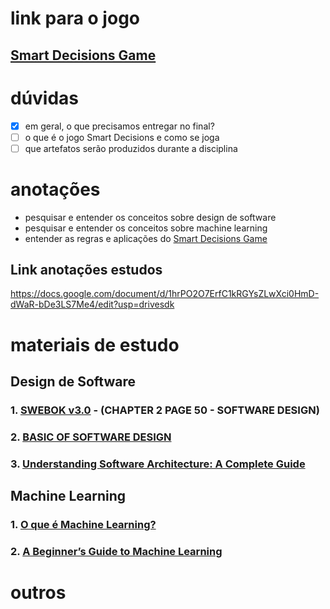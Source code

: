 # link para o jogo
## [Smart Decisions Game](https://smartdecisionsgame.com)


# dúvidas
- [x] em geral, o que precisamos entregar no final?
- [ ] o que é o jogo Smart Decisions e como se joga
- [ ] que artefatos serão produzidos durante a disciplina

# anotações 

- pesquisar e entender os conceitos sobre design de software
- pesquisar e entender os conceitos sobre machine learning
- entender as regras e aplicações do [Smart Decisions Game](smartdecisionsgame.com)

## Link anotações estudos
https://docs.google.com/document/d/1hrPO2O7ErfC1kRGYsZLwXci0HmD-dWaR-bDe3LS7Me4/edit?usp=drivesdk

# materiais de estudo

## Design de Software

### 1. [SWEBOK v3.0](https://ieeecs-media.computer.org/media/education/swebok/swebok-v3.pdf) - (CHAPTER 2 PAGE 50 - SOFTWARE DESIGN)
### 2. [BASIC OF SOFTWARE DESIGN](https://www.scaler.com/topics/software-engineering/what-is-software-design/)
### 3. [Understanding Software Architecture: A Complete Guide](https://sarrahpitaliya.medium.com/understanding-software-architecture-a-complete-guide-cb8f05900603)

## Machine Learning

### 1. [O que é Machine Learning?](https://medium.com/blog-do-zouza/o-que-%C3%A9-machine-learning-5e7e98453985)
### 2. [A Beginner’s Guide to Machine Learning](https://medium.com/@randylaosat/a-beginners-guide-to-machine-learning-dfadc19f6caf)


# outros
